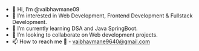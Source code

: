 - 👋 Hi, I’m @vaibhavmane09
- 👀 I’m interested in Web Development, Frontend Development & Fullstack Development.
- 🌱 I’m currently learning DSA and Java SpringBoot.
- 💞️ I’m looking to collaborate on Web development projects.
- 📫 How to reach me 📧 - vaibhavmane9640@gmail.com

<!---
vaibhavmane09/vaibhavmane09 is a ✨ special ✨ repository because its `README.md` (this file) appears on your GitHub profile.
You can click the Preview link to take a look at your changes.
--->
